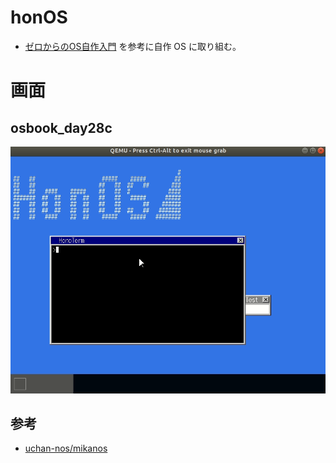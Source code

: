 # honOS

- [ゼロからのOS自作入門](https://www.amazon.co.jp/%E3%82%BC%E3%83%AD%E3%81%8B%E3%82%89%E3%81%AEOS%E8%87%AA%E4%BD%9C%E5%85%A5%E9%96%80-%E5%86%85%E7%94%B0-%E5%85%AC%E5%A4%AA/dp/4839975868) を参考に自作 OS に取り組む。

# 画面

## osbook_day28c

![osbook_day28c.gif](https://github.com/dilmnqvovpnmlib/hakiwata/blob/main/content/post/20210901/media/osbook_day28c.gif)

## 参考

- [uchan-nos/mikanos](https://github.com/uchan-nos/mikanos)

